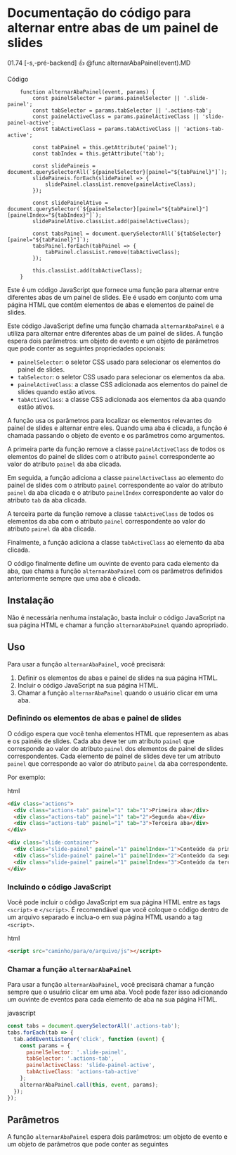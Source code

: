 Documentação do código para alternar entre abas de um painel de slides
======================================================================
01.74 [-s,-pré-backend] 👍 @func alternarAbaPainel(event).MD

Código
```JS
    function alternarAbaPainel(event, params) {
        const painelSelector = params.painelSelector || '.slide-painel';
        const tabSelector = params.tabSelector || '.actions-tab';
        const painelActiveClass = params.painelActiveClass || 'slide-painel-active';
        const tabActiveClass = params.tabActiveClass || 'actions-tab-active';

        const tabPainel = this.getAttribute('painel');
        const tabIndex = this.getAttribute('tab');

        const slidePaineis = document.querySelectorAll(`${painelSelector}[painel="${tabPainel}"]`);
        slidePaineis.forEach(slidePainel => {
            slidePainel.classList.remove(painelActiveClass);
        });

        const slidePainelAtivo = document.querySelector(`${painelSelector}[painel="${tabPainel}"][painelIndex="${tabIndex}"]`);
        slidePainelAtivo.classList.add(painelActiveClass);

        const tabsPainel = document.querySelectorAll(`${tabSelector}[painel="${tabPainel}"]`);
        tabsPainel.forEach(tabPainel => {
            tabPainel.classList.remove(tabActiveClass);
        });

        this.classList.add(tabActiveClass);
    }

```

Este é um código JavaScript que fornece uma função para alternar entre diferentes abas de um painel de slides. Ele é usado em conjunto com uma página HTML que contém elementos de abas e elementos de painel de slides.

Este código JavaScript define uma função chamada `alternarAbaPainel` e a utiliza para alternar entre diferentes abas de um painel de slides. A função espera dois parâmetros: um objeto de evento e um objeto de parâmetros que pode conter as seguintes propriedades opcionais:

*   `painelSelector`: o seletor CSS usado para selecionar os elementos do painel de slides.
*   `tabSelector`: o seletor CSS usado para selecionar os elementos da aba.
*   `painelActiveClass`: a classe CSS adicionada aos elementos do painel de slides quando estão ativos.
*   `tabActiveClass`: a classe CSS adicionada aos elementos da aba quando estão ativos.

A função usa os parâmetros para localizar os elementos relevantes do painel de slides e alternar entre eles. Quando uma aba é clicada, a função é chamada passando o objeto de evento e os parâmetros como argumentos.

A primeira parte da função remove a classe `painelActiveClass` de todos os elementos do painel de slides com o atributo `painel` correspondente ao valor do atributo `painel` da aba clicada.

Em seguida, a função adiciona a classe `painelActiveClass` ao elemento do painel de slides com o atributo `painel` correspondente ao valor do atributo `painel` da aba clicada e o atributo `painelIndex` correspondente ao valor do atributo `tab` da aba clicada.

A terceira parte da função remove a classe `tabActiveClass` de todos os elementos da aba com o atributo `painel` correspondente ao valor do atributo `painel` da aba clicada.

Finalmente, a função adiciona a classe `tabActiveClass` ao elemento da aba clicada.

O código finalmente define um ouvinte de evento para cada elemento da aba, que chama a função `alternarAbaPainel` com os parâmetros definidos anteriormente sempre que uma aba é clicada.


Instalação
----------

Não é necessária nenhuma instalação, basta incluir o código JavaScript na sua página HTML e chamar a função `alternarAbaPainel` quando apropriado.

Uso
---

Para usar a função `alternarAbaPainel`, você precisará:

1.  Definir os elementos de abas e painel de slides na sua página HTML.
2.  Incluir o código JavaScript na sua página HTML.
3.  Chamar a função `alternarAbaPainel` quando o usuário clicar em uma aba.

### Definindo os elementos de abas e painel de slides

O código espera que você tenha elementos HTML que representem as abas e os painéis de slides. Cada aba deve ter um atributo `painel` que corresponde ao valor do atributo `painel` dos elementos de painel de slides correspondentes. Cada elemento de painel de slides deve ter um atributo `painel` que corresponde ao valor do atributo `painel` da aba correspondente.

Por exemplo:

html

```html
<div class="actions">
  <div class="actions-tab" painel="1" tab="1">Primeira aba</div>
  <div class="actions-tab" painel="1" tab="2">Segunda aba</div>
  <div class="actions-tab" painel="1" tab="3">Terceira aba</div>
</div>

<div class="slide-container">
  <div class="slide-painel" painel="1" painelIndex="1">Conteúdo da primeira aba</div>
  <div class="slide-painel" painel="1" painelIndex="2">Conteúdo da segunda aba</div>
  <div class="slide-painel" painel="1" painelIndex="3">Conteúdo da terceira aba</div>
</div>
```

### Incluindo o código JavaScript

Você pode incluir o código JavaScript em sua página HTML entre as tags `<script>` e `</script>`. É recomendável que você coloque o código dentro de um arquivo separado e inclua-o em sua página HTML usando a tag `<script>`.

html

```html
<script src="caminho/para/o/arquivo/js"></script>
```

### Chamar a função `alternarAbaPainel`

Para usar a função `alternarAbaPainel`, você precisará chamar a função sempre que o usuário clicar em uma aba. Você pode fazer isso adicionando um ouvinte de eventos para cada elemento de aba na sua página HTML.

javascript

```javascript
const tabs = document.querySelectorAll('.actions-tab');
tabs.forEach(tab => {
  tab.addEventListener('click', function (event) {
    const params = {
      painelSelector: '.slide-painel',
      tabSelector: '.actions-tab',
      painelActiveClass: 'slide-painel-active',
      tabActiveClass: 'actions-tab-active'
    };
    alternarAbaPainel.call(this, event, params);
  });
});
```

Parâmetros
----------

A função `alternarAbaPainel` espera dois parâmetros: um objeto de evento e um objeto de parâmetros que pode conter as seguintes